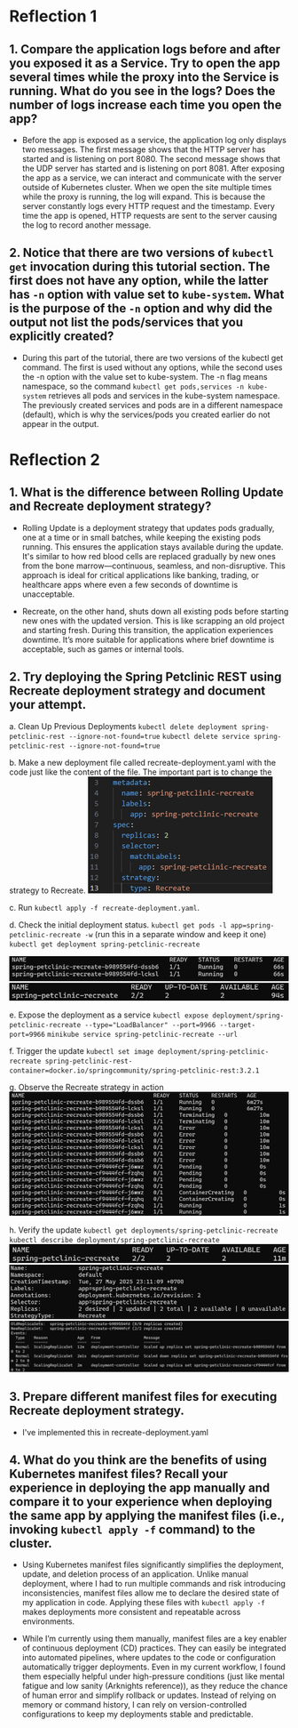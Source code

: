 # Reflection 1
## 1.  Compare the application logs before and after you exposed it as a Service. Try to open the app several times while the proxy into the Service is running. What do you see in the logs? Does the number of logs increase each time you open the app?
- Before the app is exposed as a service, the application log only displays two messages. The first message shows that the HTTP server has started and is listening on port 8080. The second message shows that the UDP server has started and is listening on port 8081. After exposing the app as a service, we can interact and communicate with the server outside of Kubernetes cluster. When we open the site multiple times while the proxy is running, the log will expand. This is because the server constantly logs every HTTP request and the timestamp. Every time the app is opened, HTTP requests are sent to the server causing the log to record another message.

## 2. Notice that there are two versions of `kubectl get` invocation during this tutorial section. The first does not have any option, while the latter has `-n` option with value set to `kube-system`. What is the purpose of the `-n` option and why did the output not list the pods/services that you explicitly created?
- During this part of the tutorial, there are two versions of the kubectl get command. The first is used without any options, while the second uses the -n option with the value set to kube-system. The -n flag means namespace, so the command `kubectl get pods,services -n kube-system` retrieves all pods and services in the kube-system namespace. The previously created services and pods are in a different namespace (default), which is why the services/pods you created earlier do not appear in the output.

# Reflection 2
## 1. What is the difference between Rolling Update and Recreate deployment strategy?
- Rolling Update is a deployment strategy that updates pods gradually, one at a time or in small batches, while keeping the existing pods running. This ensures the application stays available during the update. It's similar to how red blood cells are replaced gradually by new ones from the bone marrow—continuous, seamless, and non-disruptive. This approach is ideal for critical applications like banking, trading, or healthcare apps where even a few seconds of downtime is unacceptable.

- Recreate, on the other hand, shuts down all existing pods before starting new ones with the updated version. This is like scrapping an old project and starting fresh. During this transition, the application experiences downtime. It’s more suitable for applications where brief downtime is acceptable, such as games or internal tools.

## 2. Try deploying the Spring Petclinic REST using Recreate deployment strategy and document your attempt.
a. Clean Up Previous Deployments
`kubectl delete deployment spring-petclinic-rest --ignore-not-found=true`
`kubectl delete service spring-petclinic-rest --ignore-not-found=true`

b. Make a new deployment file called recreate-deployment.yaml with the code just like the content of the file. The important part is to change the strategy to Recreate.
![Alt text](DeploymentSS1.png)

c. Run `kubectl apply -f recreate-deployment.yaml`.

d. Check the initial deployment status.
`kubectl get pods -l app=spring-petclinic-recreate -w` (run this in a separate window and keep it one)
`kubectl get deployment spring-petclinic-recreate`

![Alt text](DeploymentSS2.png)
![Alt text](DeploymentSS3.png)

e. Expose the deployment as a service
`kubectl expose deployment/spring-petclinic-recreate --type="LoadBalancer" --port=9966 --target-port=9966`
`minikube service spring-petclinic-recreate --url`

f. Trigger the update
`kubectl set image deployment/spring-petclinic-recreate spring-petclinic-rest-container=docker.io/springcommunity/spring-petclinic-rest:3.2.1`

g. Observe the Recreate strategy in action
![Alt text](DeploymentSS4.png)

h. Verify the update
`kubectl get deployments/spring-petclinic-recreate`
`kubectl describe deployment/spring-petclinic-recreate`
![Alt text](DeploymentSS5.png)
![Alt text](DeploymentSS6.png)
![Alt text](DeploymentSS7.png)

## 3. Prepare different manifest files for executing Recreate deployment strategy.
- I've implemented this in recreate-deployment.yaml

## 4. What do you think are the benefits of using Kubernetes manifest files? Recall your experience in deploying the app manually and compare it to your experience when deploying the same app by applying the manifest files (i.e., invoking `kubectl apply -f` command) to the cluster.
- Using Kubernetes manifest files significantly simplifies the deployment, update, and deletion process of an application. Unlike manual deployment, where I had to run multiple commands and risk introducing inconsistencies, manifest files allow me to declare the desired state of my application in code. Applying these files with `kubectl apply -f` makes deployments more consistent and repeatable across environments.

- While I’m currently using them manually, manifest files are a key enabler of continuous deployment (CD) practices. They can easily be integrated into automated pipelines, where updates to the code or configuration automatically trigger deployments. Even in my current workflow, I found them especially helpful under high-pressure conditions (just like mental fatigue and low sanity (Arknights reference)), as they reduce the chance of human error and simplify rollback or updates. Instead of relying on memory or command history, I can rely on version-controlled configurations to keep my deployments stable and predictable.



